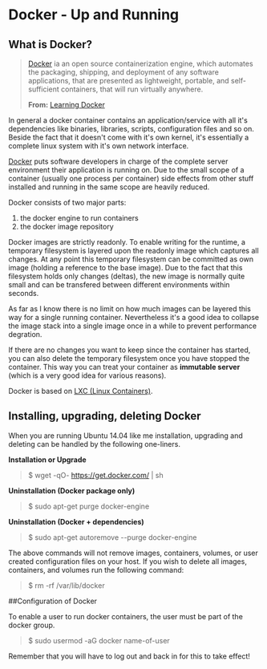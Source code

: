 # Docker - Up and Running

## What is Docker?

> [Docker](www.docker.com) ia an open source containerization engine, which automates the packaging, shipping, and deployment of any software applications, that are presented as lightweight, portable, and self-sufficient containers, that will run virtually anywhere.
>
> **From:** [Learning Docker](http://www.amazon.com/Learning-Docker-Pethuru-Raj/dp/1784397938/)

In general a docker container contains an application/service with all it's dependencies like binaries, libraries, scripts, configuration files and so on. Beside the fact that it doesn't come with it's own kernel, it's essentially a complete linux system with it's own network interface.

[Docker](www.docker.com) puts software developers in charge of the complete server environment their application is running on. Due to the small scope of a container (usually one process per container) side effects from other stuff installed and running in the same scope are heavily reduced.

Docker consists of two major parts:

1. the docker engine to run containers
2. the docker image repository

Docker images are strictly readonly. To enable writing for the runtime, a temporary filesystem is layered upon the readonly image which captures all changes. At any point this temporary filesystem can be committed as own image (holding a reference to the base image). Due to the fact that this filesystem holds only changes (deltas), the new image is normally quite small and can be transfered between different environments within seconds.

As far as I know there is no limit on how much images can be layered this way for a single running container. Nevertheless it's a good idea to collapse the image stack into a single image once in a while to prevent performance degration. 

If there are no changes you want to keep since the container has started, you can also delete the temporary filesystem once you have stopped the container. This way you can treat your container as **immutable server** (which is a very good idea for various reasons).

Docker is based on [LXC (Linux Containers)](https://en.wikipedia.org/wiki/LXC).

## Installing, upgrading, deleting Docker

When you are running Ubuntu 14.04 like me installation, upgrading and deleting can be handled by the following one-liners.

**Installation or Upgrade**

> $ wget -qO- https://get.docker.com/ | sh

**Uninstallation (Docker package only)**

> $ sudo apt-get purge docker-engine

**Uninstallation (Docker + dependencies)**

> $ sudo apt-get autoremove --purge docker-engine

The above commands will not remove images, containers, volumes, or user created configuration files on your host. If you wish to delete all images, containers, and volumes run the following command:

> $ rm -rf /var/lib/docker

##Configuration of Docker

To enable a user to run docker containers, the user must be part of the docker group. 

> $ sudo usermod -aG docker name-of-user

Remember that you will have to log out and back in for this to take effect!


